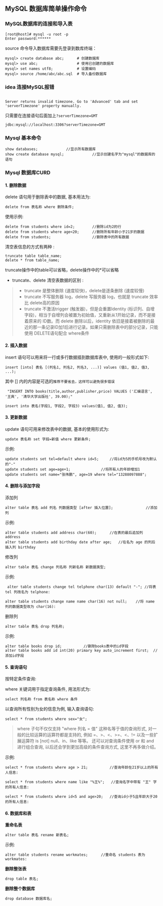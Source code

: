 ## MySQL 数据库简单操作命令

### MySQL数据库的连接和导入表

```mysql
[root@host]# mysql -u root -p
Enter password:******
```

source 命令导入数据库需要先登录到数库终端：

```
mysql> create database abc;      # 创建数据库
mysql> use abc;                  # 使用已创建的数据库 
mysql> set names utf8;           # 设置编码
mysql> source /home/abc/abc.sql  # 导入备份数据库
```

###  idea 连接MySQL报错

```mysql

Server returns invalid timezone. Go to 'Advanced' tab and set 'serverTimezone' property manually. 
```

只需要在连接语句后面加上`?serverTimezone=GMT`

```mysql
jdbc:mysql://localhost:3306?serverTimezone=GMT
```



### Mysql 基本命令



```mysql
show databases;				//显示所有数据库
show create database mysql;				//显示创建名字为"mysql"的数据库的语句

```





### Mysql 数据库CURD

#### 1. 删除数据

delete 语句用于删除表中的数据, 基本用法为:

```mysql
delete from 表名称 where 删除条件;
```

使用示例:

```mysql
delete from students where id=2;		//删除id为2的行
delete from students where age<20;		//删除所有年龄小于21岁的数据
delete from students;					//删除表中的所有数据
```

清空表信息的方式有两种 :

```mysql
truncate table table_name;
delete * from table_name;
```

truncate操作中的table可以省略，delete操作中的*可以省略

- truncate、delete 清空表数据的区别 :

> * truncate 是整体删除 (速度较快)，delete是逐条删除 (速度较慢)
> *  truncate 不写服务器 log，delete 写服务器 log，也就是 truncate 效率比 delete高的原因
> * truncate 不激活trigger (触发器)，但是会重置Identity (标识列、自增字段)，相当于自增列会被置为初始值，又重新从1开始记录，而不是接着原来的 ID数。而 delete 删除以后，identity 依旧是接着被删除的最近的那一条记录ID加1后进行记录。如果只需删除表中的部分记录，只能使用 DELETE语句配合 where条件



#### 2. 插入数据

 insert 语句可以用来将一行或多行数据插到数据库表中, 使用的一般形式如下:

```mysql
insert [into] 表名 [(列名1, 列名2, 列名3, ...)] values (值1, 值2, 值3, ...);
```

其中 [] 内的内容是可选的`推荐不要省去，这样可以避免很多错误`

```mysql
 "INSERT INTO books(title,author,publisher,price) VALUES ('汇编语言', '王爽', '清华大学出版社', 39.00);"
```

```mysql
insert into 表名(字段1, 字段2, 字段3) values(值1, 值2, 值3);
```



#### 3. 更新数据

update 语句可用来修改表中的数据, 基本的使用形式为:

```mysql
update 表名称 set 字段=新值 where 更新条件;
```

示例:

```mysql
update students set tel=default where id=5;		//将id为5的手机号改为默认的"-"
update students set age=age+1;				//将所有人的年龄增加1
update students set name="张伟鹏", age=19 where tel="13288097888";
```



#### 4. 删除与添加字段

添加列

```mysql
alter table 表名 add 列名 列数据类型 [after 插入位置];				//添加列
```

示例:

```mysql
alter table students add address char(60);		//在表的最后追加列 address 
alter table students add birthday date after age;	//在名为 age 的列后插入列 birthday 
```

修改列

```mysql
alter table 表名 change 列名称 列新名称 新数据类型;
```

示例:

```mysql
 alter table students change tel telphone char(13) default "-"; //将表 tel 列改名为 telphone:

alter table students change name name char(16) not null;	//将 name 列的数据类型改为 char(16): 
```

删除列

```mysql
alter table 表名 drop 列名称;
```

示例:

```mysql
alter table books drop id;			//删除books表中的id字段
alter table books add id int(20) primary key auto_increment first;	//添加id字段
```



#### 5. 查询语句

按特定条件查询:

where 关键词用于指定查询条件, 用法形式为: 

```mysql
select 列名称 from 表名称 where 条件
```

以查询所有性别为女的信息为例, 输入查询语句: 

```mysql
select * from students where sex="女";
```

> where 子句不仅仅支持 "where 列名 = 值" 这种名等于值的查询形式, 对一般的比较运算的运算符都是支持的, 例如 =、>、<、>=、<、!= 以及一些扩展运算符 is [not] null、in、like 等等。 还可以对查询条件使用 or 和 and 进行组合查询, 以后还会学到更加高级的条件查询方式, 这里不再多做介绍。

示例:

```mysql
select * from students where age > 21;			//查询年龄在21岁以上的所有人信息: 

select * from students where name like "%王%";	//查询名字中带有 "王" 字的所有人信息: 

select * from students where id<5 and age>20;	//查询id小于5且年龄大于20的所有人信息: 
```



#### 6. 数据库和表

**重命名表**

```mysql
alter table 表名 rename 新表名;
```

示例:

```mysql
alter table students rename workmates;		//重命名 students 表为 workmates: 
```

**删除整张表**

```mysql
drop table 表名;
```

**删除整个数据库**

```mysql
drop database 数据库名;
```

